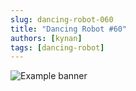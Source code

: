 ```yaml
---
slug: dancing-robot-060
title: "Dancing Robot #60"
authors: [kynan]
tags: [dancing-robot]
---
```


![Example banner](/img/stories/dancing-robot_new/060.png)
